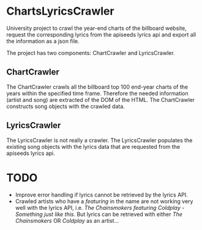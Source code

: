 # ChartsLyricsCrawler

University project to crawl the year-end charts of the billboard website, request the corresponding lyrics from the apiseeds lyrics api and export all the information as a json file.

The project has two components: ChartCrawler and LyricsCrawler.

## ChartCrawler

The ChartCrawler crawls all the billboard top 100 end-year charts of the years within the specified time frame. Therefore the needed information (artist and song) are extracted of the DOM of the HTML. The ChartCrawler constructs song objects with the crawled data.

## LyricsCrawler

The LyricsCrawler is not really a crawler. The LyricsCrawler populates the existing song objects with the lyrics data that are requested from the apiseeds lyrics api.

# TODO

* Improve error handling if lyrics cannot be retrieved by the lyrics API.
* Crawled artists who have a _featuring_ in the name are not working very well with the lyrics API, i.e. _The Chainsmokers featuring Coldplay - Something just like this_. But lyrics can be retrieved with either _The Chainsmokers_ OR _Coldplay_ as an artist...